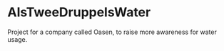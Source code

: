# AlsTweeDruppelsWater
Project for a company called Oasen, to raise more awareness for water usage.
